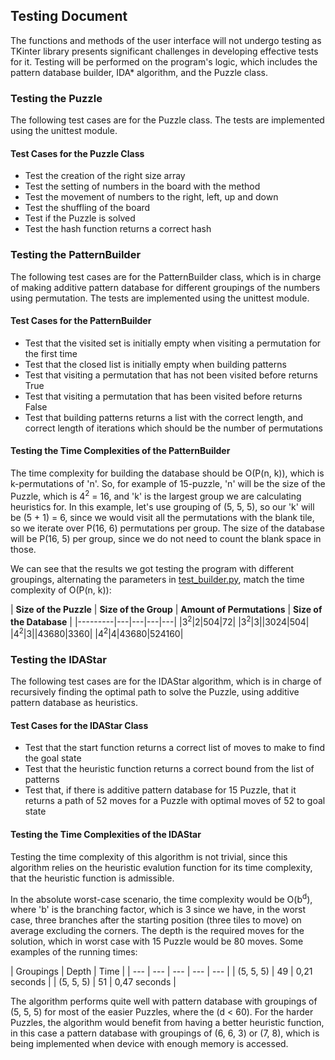 ## Testing Document

The functions and methods of the user interface will not undergo testing as TKinter library presents significant challenges in developing effective tests for it. Testing will be performed on the program's logic, which includes the pattern database builder, IDA* algorithm, and the Puzzle class.

### Testing the Puzzle

The following test cases are for the Puzzle class. The tests are implemented using the unittest module.

#### Test Cases for the Puzzle Class

* Test the creation of the right size array
* Test the setting of numbers in the board with the method 
* Test the movement of numbers to the right, left, up and down 
* Test the shuffling of the board
* Test if the Puzzle is solved
* Test the hash function returns a correct hash

### Testing the PatternBuilder 

The following test cases are for the PatternBuilder class, which is in charge of making additive pattern database for different groupings of the numbers using permutation. The tests are implemented using the unittest module.

#### Test Cases for the PatternBuilder

* Test that the visited set is initially empty when visiting a permutation for the first time
* Test that the closed list is initially empty when building patterns
* Test that visiting a permutation that has not been visited before returns True
* Test that visiting a permutation that has been visited before returns False
* Test that building patterns returns a list with the correct length, and correct length of iterations which should be the number of permutations

#### Testing the Time Complexities of the PatternBuilder

The time complexity for building the database should be O(P(n, k)), which is k-permutations of 'n'. So, for example of 15-puzzle, 'n' will be the size of the Puzzle, which is 4<sup>2</sup> = 16, and 'k' is the largest group we are calculating heuristics for. In this example, let's use grouping of (5, 5, 5), so our 'k' will be (5 + 1) = 6, since we would visit all the permutations with the blank tile, so we iterate over P(16, 6) permutations per group. The size of the database will be P(16, 5) per group, since we do not need to count the blank space in those.

We can see that the results we got testing the program with different groupings, alternating the parameters in [test_builder.py](https://github.com/isakpulkki/15PuzzleSolver/blob/main/src/tests/logic/test_builder.py), match the time complexity of O(P(n, k)):

| **Size of the Puzzle** | **Size of the Group** | **Amount of Permutations**  |  **Size of the Database** |
|---------|---|---|---|---|
|3<sup>2</sup>|2|504|72|
|3<sup>2</sup>|3||3024|504|
|4<sup>2</sup>|3||43680|3360|
|4<sup>2</sup>|4|43680|524160|

### Testing the IDAStar

The following test cases are for the IDAStar algorithm, which is in charge of recursively finding the optimal path to solve the Puzzle, using additive pattern database as heuristics.

#### Test Cases for the IDAStar Class

* Test that the start function returns a correct list of moves to make to find the goal state
* Test that the heuristic function returns a correct bound from the list of patterns
* Test that, if there is additive pattern database for 15 Puzzle, that it returns a path of 52 moves for a Puzzle with optimal moves of 52 to goal state

#### Testing the Time Complexities of the IDAStar

Testing the time complexity of this algorithm is not trivial, since this algorithm relies on the heuristic evalution function for its time complexity, that the heuristic function is admissible. 

In the absolute worst-case scenario, the time complexity would be O(b<sup>d</sup>), where 'b' is the branching factor, which is 3 since we have, in the worst case, three branches after the starting position (three tiles to move) on average excluding the corners. The depth is the required moves for the solution, which in worst case with 15 Puzzle would be 80 moves. Some examples of the running times:

| Groupings | Depth | Time |
| --- | --- | --- | --- | --- |
| (5, 5, 5) | 49 | 0,21 seconds |
| (5, 5, 5) | 51 | 0,47 seconds |

The algorithm performs quite well with pattern database with groupings of (5, 5, 5) for most of the easier Puzzles, where the (d < 60). For the harder Puzzles, the algorithm would benefit from having a better heuristic function, in this case a pattern database with groupings of (6, 6, 3) or (7, 8), which is being implemented when device with enough memory is accessed.





